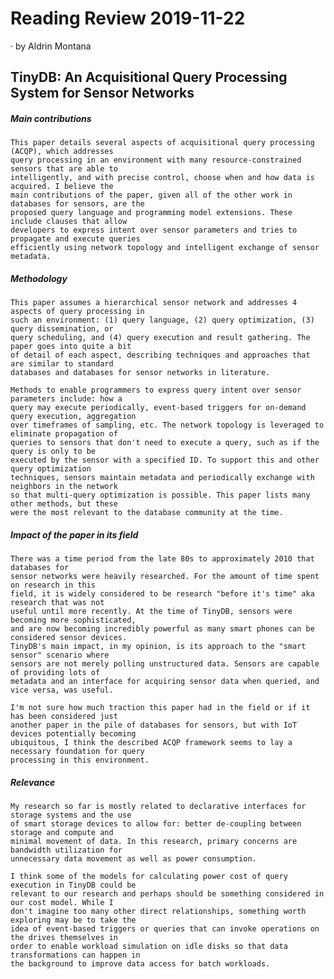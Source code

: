 # Reading Review 2019-11-22

&middot; by Aldrin Montana

## TinyDB: An Acquisitional Query Processing System for Sensor Networks

##### Main contributions

    This paper details several aspects of acquisitional query processing (ACQP), which addresses
    query processing in an environment with many resource-constrained sensors that are able to
    intelligently, and with precise control, choose when and how data is acquired. I believe the
    main contributions of the paper, given all of the other work in databases for sensors, are the
    proposed query language and programming model extensions. These include clauses that allow
    developers to express intent over sensor parameters and tries to propagate and execute queries
    efficiently using network topology and intelligent exchange of sensor metadata.


##### Methodology
    This paper assumes a hierarchical sensor network and addresses 4 aspects of query processing in
    such an environment: (1) query language, (2) query optimization, (3) query dissemination, or
    query scheduling, and (4) query execution and result gathering. The paper goes into quite a bit
    of detail of each aspect, describing techniques and approaches that are similar to standard
    databases and databases for sensor networks in literature.

    Methods to enable programmers to express query intent over sensor parameters include: how a
    query may execute periodically, event-based triggers for on-demand query execution, aggregation
    over timeframes of sampling, etc. The network topology is leveraged to eliminate propagation of
    queries to sensors that don't need to execute a query, such as if the query is only to be
    executed by the sensor with a specified ID. To support this and other query optimization
    techniques, sensors maintain metadata and periodically exchange with neighbors in the network
    so that multi-query optimization is possible. This paper lists many other methods, but these
    were the most relevant to the database community at the time.


##### Impact of the paper in its field

    There was a time period from the late 80s to approximately 2010 that databases for
    sensor networks were heavily researched. For the amount of time spent on research in this
    field, it is widely considered to be research "before it's time" aka research that was not
    useful until more recently. At the time of TinyDB, sensors were becoming more sophisticated,
    and are now becoming incredibly powerful as many smart phones can be considered sensor devices.
    TinyDB's main impact, in my opinion, is its approach to the "smart sensor" scenario where
    sensors are not merely polling unstructured data. Sensors are capable of providing lots of
    metadata and an interface for acquiring sensor data when queried, and vice versa, was useful.
    
    I'm not sure how much traction this paper had in the field or if it has been considered just
    another paper in the pile of databases for sensors, but with IoT devices potentially becoming
    ubiquitous, I think the described ACQP framework seems to lay a necessary foundation for query
    processing in this environment.


##### Relevance

    My research so far is mostly related to declarative interfaces for storage systems and the use
    of smart storage devices to allow for: better de-coupling between storage and compute and
    minimal movement of data. In this research, primary concerns are bandwidth utilization for
    unnecessary data movement as well as power consumption.

    I think some of the models for calculating power cost of query execution in TinyDB could be
    relevant to our research and perhaps should be something considered in our cost model. While I
    don't imagine too many other direct relationships, something worth exploring may be to take the
    idea of event-based triggers or queries that can invoke operations on the drives themselves in
    order to enable workload simulation on idle disks so that data transformations can happen in
    the background to improve data access for batch workloads.
